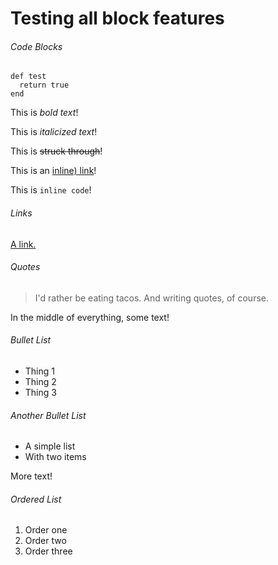 # Testing all block features

###### Code Blocks

```
def test
  return true
end
```

This is *bold text*!


This is _italicized text_!


This is ~~struck through~~!


This is an [inline) link](https://mattcraig.me)!

This is `inline code`!
###### Links

[A link.](https://example.com)

###### Quotes

> I'd rather be eating tacos.
> And writing quotes, of course.

In the middle of everything, some text!

###### Bullet List

- Thing 1
- Thing 2
- Thing 3

###### Another Bullet List

- A simple list
- With two items

More text!

###### Ordered List

1. Order one
2. Order two
3. Order three
